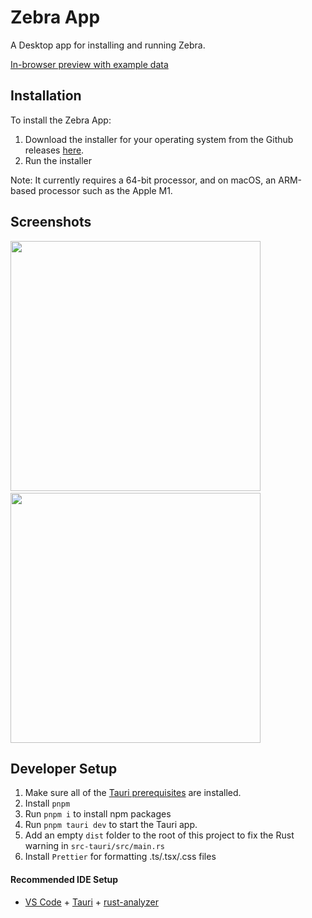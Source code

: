 # Zebra App

A Desktop app for installing and running Zebra.

[In-browser preview with example data](https://zebra-app-v0-zi2rzymvea-ue.a.run.app/)

## Installation

To install the Zebra App:

1. Download the installer for your operating system from the Github releases [here](https://github.com/ZcashFoundation/zebra-app/releases/tag/v0.0.0-alpha.1).
2. Run the installer

Note: It currently requires a 64-bit processor, and on macOS, an ARM-based processor such as the Apple M1.

## Screenshots

<img src="https://github.com/ZcashFoundation/zebra-app/assets/5491350/4fb8b310-15e7-47be-8650-18a24b733ebc" width="400">
&nbsp;
<img src="https://github.com/ZcashFoundation/zebra-app/assets/5491350/564bef27-5b82-4f1e-8e9f-af709bf48528" width="400">

## Developer Setup

1. Make sure all of the [Tauri prerequisites](https://beta.tauri.app/guides/prerequisites/) are installed.
2. Install `pnpm`
3. Run `pnpm i` to install npm packages
4. Run `pnpm tauri dev` to start the Tauri app.
5. Add an empty `dist` folder to the root of this project to fix the Rust warning in `src-tauri/src/main.rs`
6. Install `Prettier` for formatting .ts/.tsx/.css files

#### Recommended IDE Setup

- [VS Code](https://code.visualstudio.com/) + [Tauri](https://marketplace.visualstudio.com/items?itemName=tauri-apps.tauri-vscode) + [rust-analyzer](https://marketplace.visualstudio.com/items?itemName=rust-lang.rust-analyzer)
